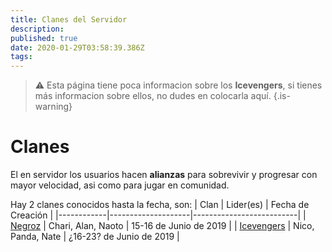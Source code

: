 ```yaml
---
title: Clanes del Servidor
description: 
published: true
date: 2020-01-29T03:58:39.386Z
tags: 
---
```


> :warning: Esta página tiene poca informacion sobre los **Icevengers**, si tienes más informacion sobre ellos, no dudes en colocarla aquí.
{.is-warning}
# Clanes
El en servidor los usuarios hacen **alianzas** para sobrevivir y progresar con mayor velocidad, asi como para jugar en comunidad.

Hay 2 clanes conocidos hasta la fecha, son:
| Clan       | Lider(es)          | Fecha de Creación        |
|------------|--------------------|--------------------------|
| [Negroz](/clanes/negroz)     | Chari, Alan, Naoto | 15-16 de Junio de 2019   |
| [Icevengers](/clanes/icevengers) |    Nico, Panda, Nate    | ¿16-23? de Junio de 2019 |